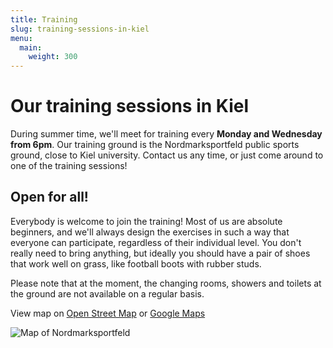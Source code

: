 ```yaml
---
title: Training
slug: training-sessions-in-kiel
menu:
  main:
    weight: 300
---
```


# Our training sessions in Kiel

During summer time, we'll meet for training every **Monday and Wednesday from 6pm**.
Our training ground is the Nordmarksportfeld public sports ground,
close to Kiel university.
Contact us any time,
or just come around to one of the training sessions!

## Open for all!

Everybody is welcome to join the training!
Most of us are absolute beginners,
and we'll always design the exercises in such a way
that everyone can participate,
regardless of their individual level.
You don't really need to bring anything,
but ideally you should have a pair of shoes that work well on grass,
like football boots with rubber studs.

Please note that at the moment,
the changing rooms, showers and toilets at the ground
are not available on a regular basis.

View map on [Open Street Map](https://osm.org/go/0HsaQC7V?m=)
or [Google Maps](https://goo.gl/maps/2CHFeakWwtCYmMzH8)

![Map of Nordmarksportfeld](/images/map_nordmarksportfeld.jpg)
